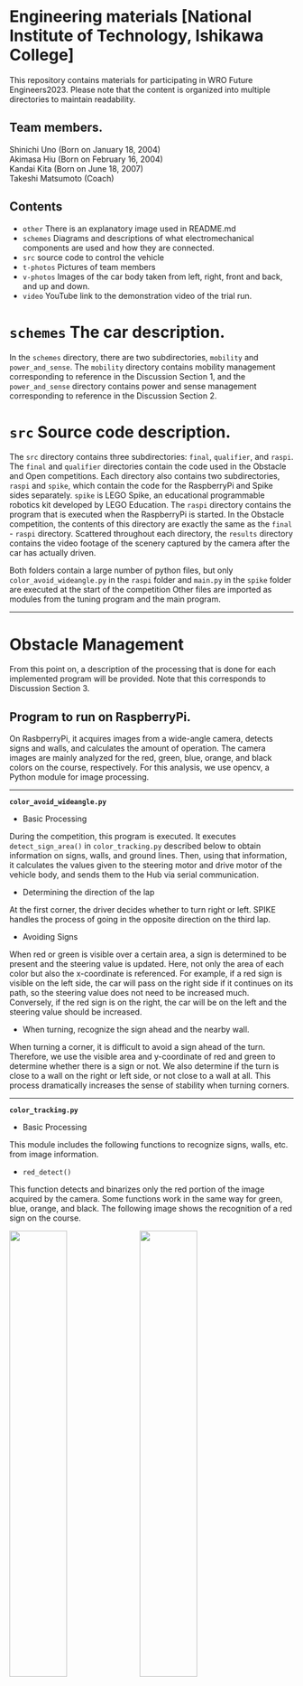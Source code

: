Engineering materials [National Institute of Technology, Ishikawa College]
====
This repository contains materials for participating in WRO Future Engineers2023. Please note that the content is organized into multiple directories to maintain readability.

## Team members.

Shinichi Uno (Born on January 18, 2004)<br>
Akimasa Hiu (Born on February 16, 2004)<br>
Kandai Kita (Born on June 18, 2007)<br>
Takeshi Matsumoto (Coach)

## Contents

* `other` There is an explanatory image used in README.md
* `schemes` Diagrams and descriptions of what electromechanical components are used and how they are connected.
* `src` source code to control the vehicle
* `t-photos` Pictures of team members
* `v-photos` Images of the car body taken from left, right, front and back, and up and down.
* `video` YouTube link to the demonstration video of the trial run.

# `schemes` The car description.

In the `schemes` directory, there are two subdirectories, `mobility` and `power_and_sense`. The `mobility` directory contains mobility management corresponding to reference in the Discussion Section 1, and the `power_and_sense` directory contains power and sense management corresponding to reference in the Discussion Section 2.

# `src` Source code description.

The `src` directory contains three subdirectories: `final`, `qualifier`, and `raspi`.
The `final` and `qualifier` directories contain the code used in the Obstacle and Open competitions. Each directory also contains two subdirectories, `raspi` and `spike`, which contain the code for the RaspberryPi and Spike sides separately. `spike` is LEGO Spike, an educational programmable robotics kit developed by LEGO Education.
The `raspi` directory contains the program that is executed when the RaspberryPi is started. In the Obstacle competition, the contents of this directory are exactly the same as the `final` - `raspi` directory.
Scattered throughout each directory, the `results` directory contains the video footage of the scenery captured by the camera after the car has actually driven.

Both folders contain a large number of python files, but only `color_avoid_wideangle.py` in the `raspi` folder and `main.py` in the `spike` folder are executed at the start of the competition
Other files are imported as modules from the tuning program and the main program.

***
# Obstacle Management
From this point on, a description of the processing that is done for each implemented program will be provided. Note that this corresponds to Discussion Section 3.

## Program to run on RaspberryPi.
On RasbperryPi, it acquires images from a wide-angle camera, detects signs and walls, and calculates the amount of operation. The camera images are mainly analyzed for the red, green, blue, orange, and black colors on the course, respectively. For this analysis, we use opencv, a Python module for image processing.

***
**`color_avoid_wideangle.py`**

* Basic Processing

During the competition, this program is executed. It executes `detect_sign_area()` in `color_tracking.py` described below to obtain information on signs, walls, and ground lines.
Then, using that information, it calculates the values given to the steering motor and drive motor of the vehicle body, and sends them to the Hub via serial communication.

* Determining the direction of the lap

At the first corner, the driver decides whether to turn right or left. SPIKE handles the process of going in the opposite direction on the third lap.

* Avoiding Signs

When red or green is visible over a certain area, a sign is determined to be present and the steering value is updated. Here, not only the area of each color but also the x-coordinate is referenced. For example, if a red sign is visible on the left side, the car will pass on the right side if it continues on its path, so the steering value does not need to be increased much. Conversely, if the red sign is on the right, the car will be on the left and the steering value should be increased.

* When turning, recognize the sign ahead and the nearby wall.

When turning a corner, it is difficult to avoid a sign ahead of the turn. Therefore, we use the visible area and y-coordinate of red and green to determine whether there is a sign or not. We also determine if the turn is close to a wall on the right or left side, or not close to a wall at all. This process dramatically increases the sense of stability when turning corners.

***
**`color_tracking.py`**

* Basic Processing

This module includes the following functions to recognize signs, walls, etc. from image information.

* `red_detect()`

This function detects and binarizes only the red portion of the image acquired by the camera. Some functions work in the same way for green, blue, orange, and black. The following image shows the recognition of a red sign on the course.

<img src="./other/red_block_raw.png" width="45%"> <img src="./other/red_block_fil.png" width="45%">

* `analysis_blob_line()`, `analysis_blob()`

This function finds connected objects in a binarized image and returns information about the object with the largest area among the objects. It takes a binarized image as an argument.

* `detect_sign_area()`

This function takes a camera image as its argument. Using that image and `analysis_blob_line()`, `analysis_blob()`, and the respective color detects functions, detailed information about the objects on the course is obtained. 

Specifically, the area, coordinates, height, width, center, and other values are calculated for the areas that fall within the thresholds. For walls, the process is divided into three patterns: walls visible on the right side, walls visible on the left side, and walls visible in front. These data are used in the subsequent calculation of steering values.

Also, information from outside the course, such as the reflection of surrounding chairs and desks, can interfere with the analysis of the information inside the course. Therefore, we exclude the parts of the course that are outside of the course in our analysis.

<img src="./other/red_block_raw.png" width="45%"> <img src="./other/red_block_cut.png" width="35%">

## Programs to run on the SPIKE Hub

**`main.py`**

* Basic Processing

This program is executed on the Hub during the competition. The module for motor control, described below, is imported and controls the car body during the competition based on external information such as signs and walls sent from the Raspberry Pi and the calculated motor control amount.
It is automatically executed when the Hub is started and waits for the Home button of the Hub to be pressed. When the home button is pressed, it starts running and controls the vehicle while communicating serially with Raspberry Pi.

* Cornering control devices

The car changes the way it turns a corner depending on what sign it sees ahead of it as it turns. For example, if the car is turning clockwise and it sees a red sign at the corner, it turns immediately, but if it sees a green sign, it goes a little further before turning. This reduces sudden changes of direction and increases stability.

* Handling of running in the opposite direction on the third lap

If the color of the sign at the end of the second lap is red, the third lap must be run in the opposite direction. For this reason, the decision to do so, the movements in the corner in such a case, and the subsequent movements are defined. To make this determination, the placement of signs in each section may be recorded.

***
### Module for motor control

**`basic_motion.py`**

* Basic Processing

Here we define a function to set the steering motor to a specified angle and a function to stop the robot. BasicMotion is a class for controlling basic body motions. The file is now renamed and used as `basic_motion_testUNO.py`.

* `move()`

This function sets the steering motor to a specified angle. This function takes the speed of the drive motor (throttle) as argument 1 and the rotation angle of the steering motor (steer) as argument 2, and moves the two motors based on the argument values.

The Python code does have an instruction statement that sets the motor to a specified angle (the run_to_position instruction). However, if this is used as is, the steering angle specification is updated sequentially and the next instruction comes before it moves, and each time it does, the motor keeps trying to make the angle specified by the instruction, resulting in nothing moving. Therefore, we used the "busy" function to command the motor to move "only when the motor is not moving". By combining these actions into a single function, it is possible to easily describe the operation to "set the steering motor to a specified angle.

* `stop()`

This function stops the robot's motors. It is used at the end of three laps.

***
**`gyro.py`**

Gyro is a class required for the operation of adjusting the angle of the car body. The file is now renamed and used as `gyro_testUNO.py`.

* `straightening()`

This function controls the car body to be at a reference angle. It requests the speed (throttle) of the drive motor in argument 1 and runs at that speed. For this process, the yaw angle sensor in the SPIKE Hub is referenced.

<img src="./other/Spike_Hub_yaw1.png" width="50%"> <img src="./other/Spike_Hub_yaw2.png" width="35%"> <br>
The image's reference is [here](https://afrel.co.jp/product/spike/technology-spike/prime/hardware/largehub/45931/).

This angle is set to 0 degrees at the start. If the yaw angle of the SPIKE hub is tilted, e.g., after avoiding signs, and you want to run with a 0° orientation, determine the steering value so that the yaw angle tries to return to 0°.

* `change_steer()` 

This function changes the direction in which the car should go (reference angle) in the corner. It requests the speed of the drive motor (throttle) as argument 1 and the turning direction of the car body (rot) as argument 2. (Argument 3 is basically not used.)When the blue or orange line is recognized, a change of direction is required. Again, the yaw angle of the SPIKE hub is used. For example, if you want to turn clockwise, i.e., 90° to the right at the corner, update the yaw angle to ( current yaw angle - 90° ). In this way, the SPIKE hub will know that the right side is the direction to go straight. Then, by trying to return to 0° according to `straightening()`, the car body changes direction by 90° by itself.

# Writing and executing programs to SPIKE Hub

### Launching the Mu Editor
    
Open a Linux terminal on Raspi and execute the following command.

`pi@raspberry: ~$ source ~/mu-venv/bin/activate`<br>
`pi@raspberry: ~$ mu-editor`

### Change of description language
The program to be executed on the RaspberryPi is written in Python, while the program to be executed on the Hub is written in MicroPython．
<img src="./other/mu_mode.png" width="100%">

### Upload Program
If you want to upload files from RaspberryPi to SPIKE, click the following button to access the file system on the Hub and drag and drop the files you want to upload.
<img src="./other/mu_upload.png" width="100%">

During a trial run, the program can be run on the Hub by clicking the Run button on the Mu Editor. However, during a competition, you need to click a button on the Hub to start the run, and since the Hub runs a Python file named main.py when it starts up, you should upload the program to be used during the competition with the name main.py.

# How to start driving during competition

### Advance preparation
* Import all necessary programs on the Spike side into the Spike Large Hub using the method described in `Upload Program` above. This time, import three programs, `main.py`, `gyro_testUNO.py`, and `basic_motion_testUNO.py`.
